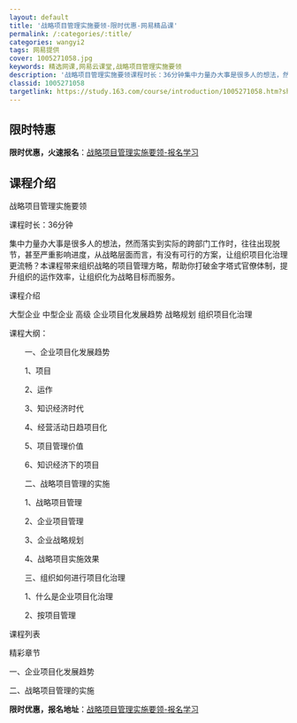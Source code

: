 ```yaml
---
layout: default
title: '战略项目管理实施要领-限时优惠-网易精品课'
permalink: /:categories/:title/
categories: wangyi2
tags: 网易提供
cover: 1005271058.jpg
keywords: 精选网课,网易云课堂,战略项目管理实施要领
description: '战略项目管理实施要领课程时长：36分钟集中力量办大事是很多人的想法，然而落实到实际的跨部门工作时，往往出现脱节，甚至严重'
classid: 1005271058
targetlink: https://study.163.com/course/introduction/1005271058.htm?share=1&shareId=1025206652&utm_campaign=share&utm_medium=iphoneShare&utm_source=&utm_u=1025206652
---
```


## 限时特惠

**限时优惠，火速报名**：[战略项目管理实施要领-报名学习](https://study.163.com/course/introduction/1005271058.htm?share=1&shareId=1025206652&utm_campaign=share&utm_medium=iphoneShare&utm_source=&utm_u=1025206652)

## 课程介绍

战略项目管理实施要领

课程时长：36分钟

集中力量办大事是很多人的想法，然而落实到实际的跨部门工作时，往往出现脱节，甚至严重影响进度，从战略层面而言，有没有可行的方案，让组织项目化治理更流畅？本课程带来组织战略的项目管理方略，帮助你打破金字塔式官僚体制，提升组织的运作效率，让组织化为战略目标而服务。

课程介绍



 大型企业 中型企业 高级 企业项目化发展趋势 战略规划 组织项目化治理

课程大纲：

　　一、企业项目化发展趋势

　　1、项目

　　2、运作

　　3、知识经济时代

　　4、经营活动日趋项目化

　　5、项目管理价值

　　6、知识经济下的项目

　　二、战略项目管理的实施

　　1、战略项目管理

　　2、企业项目管理

　　3、企业战略规划

　　4、战略项目实施效果

　　三、组织如何进行项目化治理

　　1、什么是企业项目化治理

　　2、按项目管理

课程列表

精彩章节

一、企业项目化发展趋势

二、战略项目管理的实施

**限时优惠，报名地址**：[战略项目管理实施要领-报名学习](https://study.163.com/course/introduction/1005271058.htm?share=1&shareId=1025206652&utm_campaign=share&utm_medium=iphoneShare&utm_source=&utm_u=1025206652)

